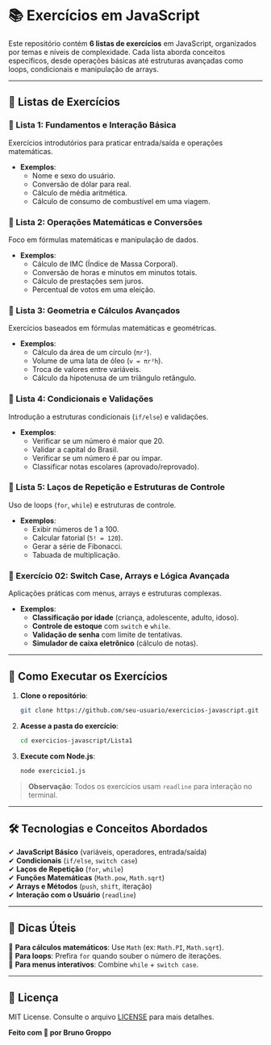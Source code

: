# 📚 Exercícios em JavaScript  

Este repositório contém **6 listas de exercícios** em JavaScript, organizados por temas e níveis de complexidade. Cada lista aborda conceitos específicos, desde operações básicas até estruturas avançadas como loops, condicionais e manipulação de arrays.  

---

## 📂 **Listas de Exercícios**  

### **📌 Lista 1: Fundamentos e Interação Básica**  
Exercícios introdutórios para praticar entrada/saída e operações matemáticas.  
- **Exemplos**:  
  - Nome e sexo do usuário.  
  - Conversão de dólar para real.  
  - Cálculo de média aritmética.  
  - Cálculo de consumo de combustível em uma viagem.  

### **📌 Lista 2: Operações Matemáticas e Conversões**  
Foco em fórmulas matemáticas e manipulação de dados.  
- **Exemplos**:  
  - Cálculo de IMC (Índice de Massa Corporal).  
  - Conversão de horas e minutos em minutos totais.  
  - Cálculo de prestações sem juros.  
  - Percentual de votos em uma eleição.  

### **📌 Lista 3: Geometria e Cálculos Avançados**  
Exercícios baseados em fórmulas matemáticas e geométricas.  
- **Exemplos**:  
  - Cálculo da área de um círculo (`πr²`).  
  - Volume de uma lata de óleo (`v = πr²h`).  
  - Troca de valores entre variáveis.  
  - Cálculo da hipotenusa de um triângulo retângulo.  

### **📌 Lista 4: Condicionais e Validações**  
Introdução a estruturas condicionais (`if/else`) e validações.  
- **Exemplos**:  
  - Verificar se um número é maior que 20.  
  - Validar a capital do Brasil.  
  - Verificar se um número é par ou ímpar.  
  - Classificar notas escolares (aprovado/reprovado).  

### **📌 Lista 5: Laços de Repetição e Estruturas de Controle**  
Uso de loops (`for`, `while`) e estruturas de controle.  
- **Exemplos**:  
  - Exibir números de 1 a 100.  
  - Calcular fatorial (`5! = 120`).  
  - Gerar a série de Fibonacci.  
  - Tabuada de multiplicação.  

### **📌 Exercício 02: Switch Case, Arrays e Lógica Avançada**  
Aplicações práticas com menus, arrays e estruturas complexas.  
- **Exemplos**:  
  - **Classificação por idade** (criança, adolescente, adulto, idoso).  
  - **Controle de estoque** com `switch` e `while`.  
  - **Validação de senha** com limite de tentativas.  
  - **Simulador de caixa eletrônico** (cálculo de notas).  

---

## 🚀 **Como Executar os Exercícios**  

1. **Clone o repositório**:  
   ```bash
   git clone https://github.com/seu-usuario/exercicios-javascript.git
   ```

2. **Acesse a pasta do exercício**:  
   ```bash
   cd exercicios-javascript/Lista1
   ```

3. **Execute com Node.js**:  
   ```bash
   node exercicio1.js
   ```

> **Observação**: Todos os exercícios usam `readline` para interação no terminal.  

---

## 🛠️ **Tecnologias e Conceitos Abordados**  

✔ **JavaScript Básico** (variáveis, operadores, entrada/saída)  
✔ **Condicionais** (`if/else`, `switch case`)  
✔ **Laços de Repetição** (`for`, `while`)  
✔ **Funções Matemáticas** (`Math.pow`, `Math.sqrt`)  
✔ **Arrays e Métodos** (`push`, `shift`, iteração)  
✔ **Interação com o Usuário** (`readline`)  

---

## 📌 **Dicas Úteis**  

🔹 **Para cálculos matemáticos**: Use `Math` (ex: `Math.PI`, `Math.sqrt`).  
🔹 **Para loops**: Prefira `for` quando souber o número de iterações.  
🔹 **Para menus interativos**: Combine `while` + `switch case`.  

---

## 📜 **Licença**  

MIT License. Consulte o arquivo [LICENSE](LICENSE) para mais detalhes.  

**Feito com 💙 por Bruno Groppo**  
